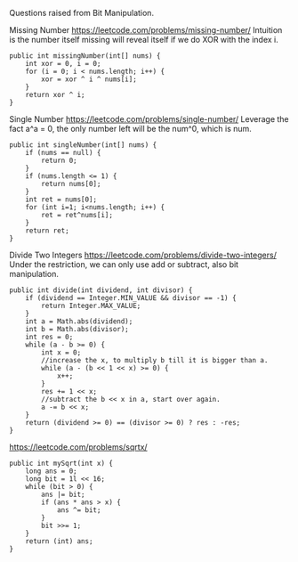 Questions raised from Bit Manipulation.

Missing Number
https://leetcode.com/problems/missing-number/
Intuition is the number itself missing will reveal itself if we do XOR with the index i.

    public int missingNumber(int[] nums) {
        int xor = 0, i = 0;
        for (i = 0; i < nums.length; i++) {
            xor = xor ^ i ^ nums[i];
        }
        return xor ^ i;
    }

Single Number
https://leetcode.com/problems/single-number/
Leverage the fact a^a = 0, the only number left will be the num^0, which is num.

    public int singleNumber(int[] nums) {
        if (nums == null) {
            return 0;
        }
        if (nums.length <= 1) {
            return nums[0];
        }
        int ret = nums[0];
        for (int i=1; i<nums.length; i++) {
            ret = ret^nums[i];
        }
        return ret;
    }

Divide Two Integers
https://leetcode.com/problems/divide-two-integers/
Under the restriction, we can only use add or subtract, also bit manipulation. 
    
    public int divide(int dividend, int divisor) {
        if (dividend == Integer.MIN_VALUE && divisor == -1) {
            return Integer.MAX_VALUE;
        }
        int a = Math.abs(dividend);
        int b = Math.abs(divisor);
        int res = 0;
        while (a - b >= 0) {
            int x = 0;
            //increase the x, to multiply b till it is bigger than a.
            while (a - (b << 1 << x) >= 0) {
                x++;
            }
            res += 1 << x;
            //subtract the b << x in a, start over again.
            a -= b << x;
        }
        return (dividend >= 0) == (divisor >= 0) ? res : -res;
    }
    
https://leetcode.com/problems/sqrtx/

    public int mySqrt(int x) {
        long ans = 0;
        long bit = 1l << 16;
        while (bit > 0) {
            ans |= bit;
            if (ans * ans > x) {
                ans ^= bit;
            }
            bit >>= 1;
        }
        return (int) ans;
    }
    